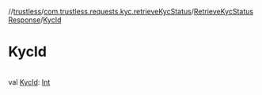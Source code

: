 //[trustless](../../../index.md)/[com.trustless.requests.kyc.retrieveKycStatus](../index.md)/[RetrieveKycStatusResponse](index.md)/[KycId](-kyc-id.md)

# KycId

\
val [KycId](-kyc-id.md): [Int](https://kotlinlang.org/api/latest/jvm/stdlib/kotlin/-int/index.html)
